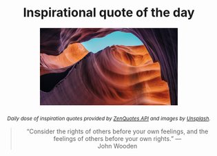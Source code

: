 
<div align="center">

# Inspirational quote of the day

<img src="./data/photo.jpeg" alt="Beautiful nature photo" width="320" height="180">

<sub><i>Daily dose of inspiration quotes provided by [ZenQuotes API](https://zenquotes.io/) and images by [Unsplash](https://unsplash.com/).</i></sub>


<blockquote>&ldquo;Consider the rights of others before your own feelings, and the feelings of others before your own rights.&rdquo; &mdash; <footer>John Wooden</footer></blockquote>

</div>
